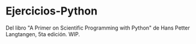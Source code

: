 # Ejercicios-Python
Del libro "A Primer on Scientific Programming with Python" de Hans Petter Langtangen, 5ta edición.
WIP.
